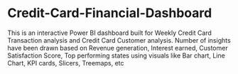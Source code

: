 # Credit-Card-Financial-Dashboard
This is an interactive Power BI dashboard built for Weekly Credit Card Transaction analysis and Credit Card Customer analysis. Number of insights have been drawn based on Revenue generation, Interest earned, Customer Satisfaction Score, Top performing states using visuals like Bar chart, Line Chart, KPI cards, Slicers, Treemaps, etc
